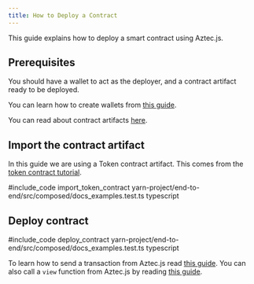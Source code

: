 ```yaml
---
title: How to Deploy a Contract
---
```


This guide explains how to deploy a smart contract using Aztec.js.

## Prerequisites

You should have a wallet to act as the deployer, and a contract artifact ready to be deployed.

You can learn how to create wallets from [this guide](./create_account.md).

You can read about contract artifacts [here](../../../aztec/smart_contracts/contract_structure.md).

## Import the contract artifact

In this guide we are using a Token contract artifact. This comes from the [token contract tutorial](../../../tutorials/codealong/contract_tutorials/token_contract.md).

#include_code import_token_contract yarn-project/end-to-end/src/composed/docs_examples.test.ts typescript

## Deploy contract

#include_code deploy_contract yarn-project/end-to-end/src/composed/docs_examples.test.ts typescript

To learn how to send a transaction from Aztec.js read [this guide](./send_transaction.md). You can also call a `view` function from Aztec.js by reading [this guide](./call_view_function.md).
